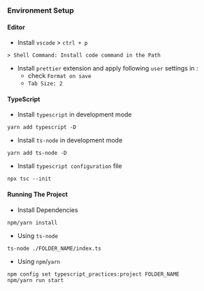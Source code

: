 ### Environment Setup
#### Editor
- Install `vscode` > `ctrl + p`
```
> Shell Command: Install code command in the Path
```
- Install `prettier` extension and apply following `user` settings in :
  - check `Format on save`
  - `Tab Size: 2`

#### TypeScript
- Install `typescript` in development mode
```npm
yarn add typescript -D
```
- Install `ts-node` in development mode
```npm
yarn add ts-node -D
```
- Install `typescript configuration` file
```npm
npx tsc --init
```

#### Running The Project
- Install Dependencies
```
npm/yarn install
```
- Using `ts-node`
```
ts-node ./FOLDER_NAME/index.ts
```
- Using `npm`/`yarn`
```
npm config set typescript_practices:project FOLDER_NAME
npm/yarn run start
```
